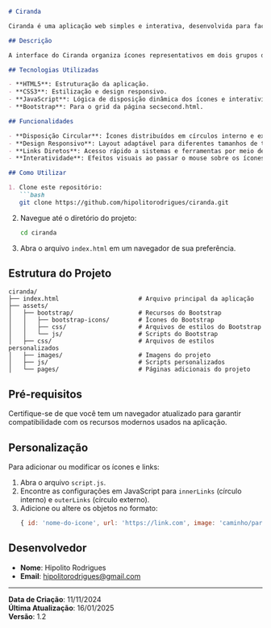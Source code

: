 ```markdown
# Ciranda

Ciranda é uma aplicação web simples e interativa, desenvolvida para facilitar o acesso a sistemas web.

## Descrição

A interface do Ciranda organiza ícones representativos em dois grupos dispostos como círculos concêntricos. Cada ícone fornece um link direto para ferramentas e sistemas essenciais, otimizando a navegação, além uma uma barra suberior e outra inferior para o mesmo propósito.

## Tecnologias Utilizadas

- **HTML5**: Estruturação da aplicação.
- **CSS3**: Estilização e design responsivo.
- **JavaScript**: Lógica de disposição dinâmica dos ícones e interatividade.
- **Bootstrap**: Para o grid da página secsecond.html.

## Funcionalidades

- **Disposição Circular**: Ícones distribuídos em círculos interno e externo.
- **Design Responsivo**: Layout adaptável para diferentes tamanhos de tela.
- **Links Diretos**: Acesso rápido a sistemas e ferramentas por meio de ícones clicáveis.
- **Interatividade**: Efeitos visuais ao passar o mouse sobre os ícones.

## Como Utilizar

1. Clone este repositório:
   ```bash
   git clone https://github.com/hipolitorodrigues/ciranda.git
   ```

2. Navegue até o diretório do projeto:
   ```bash
   cd ciranda
   ```

3. Abra o arquivo `index.html` em um navegador de sua preferência.

## Estrutura do Projeto

```plaintext
ciranda/
├── index.html                      # Arquivo principal da aplicação
├── assets/
│   ├── bootstrap/                  # Recursos do Bootstrap
│   │   ├── bootstrap-icons/        # Ícones do Bootstrap
│   │   ├── css/                    # Arquivos de estilos do Bootstrap
│   │   └── js/                     # Scripts do Bootstrap
│   ├── css/                        # Arquivos de estilos personalizados
│   ├── images/                     # Imagens do projeto
│   ├── js/                         # Scripts personalizados
│   └── pages/                      # Páginas adicionais do projeto
```

## Pré-requisitos

Certifique-se de que você tem um navegador atualizado para garantir compatibilidade com os recursos modernos usados na aplicação.

## Personalização

Para adicionar ou modificar os ícones e links:

1. Abra o arquivo `script.js`.
2. Encontre as configurações em JavaScript para `innerLinks` (círculo interno) e `outerLinks` (círculo externo).
3. Adicione ou altere os objetos no formato:
   ```javascript
   { id: 'nome-do-icone', url: 'https://link.com', image: 'caminho/para/imagem.png' }
   ```

## Desenvolvedor

- **Nome**: Hipolito Rodrigues
- **Email**: [hipolitorodrigues@gmail.com](mailto:hipolitorodrigues@gmail.com)

---

**Data de Criação**: 11/11/2024  
**Última Atualização**: 16/01/2025  
**Versão**: 1.2
```
